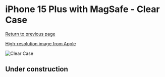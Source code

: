 # iPhone 15 Plus  with MagSafe - Clear Case

[Return to previous page](/iphone_15)

[High-resolution image from Apple](https://store.storeimages.cdn-apple.com/8756/as-images.apple.com/is/MT213?wid=4500&hei=4500&fmt=png)

<div style="width: 512px"><img src="/almost_uncompressed/MT213.webp" alt="Clear Case"></div>

## Under construction
